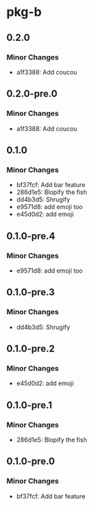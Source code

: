 # pkg-b

## 0.2.0

### Minor Changes

- a1f3388: Add coucou

## 0.2.0-pre.0

### Minor Changes

- a1f3388: Add coucou

## 0.1.0

### Minor Changes

- bf37fcf: Add bar feature
- 286d1e5: Blopify the fish
- dd4b3d5: Shrugify
- e9571d8: add emoji too
- e45d0d2: add emoji

## 0.1.0-pre.4

### Minor Changes

- e9571d8: add emoji too

## 0.1.0-pre.3

### Minor Changes

- dd4b3d5: Shrugify

## 0.1.0-pre.2

### Minor Changes

- e45d0d2: add emoji

## 0.1.0-pre.1

### Minor Changes

- 286d1e5: Blopify the fish

## 0.1.0-pre.0

### Minor Changes

- bf37fcf: Add bar feature
